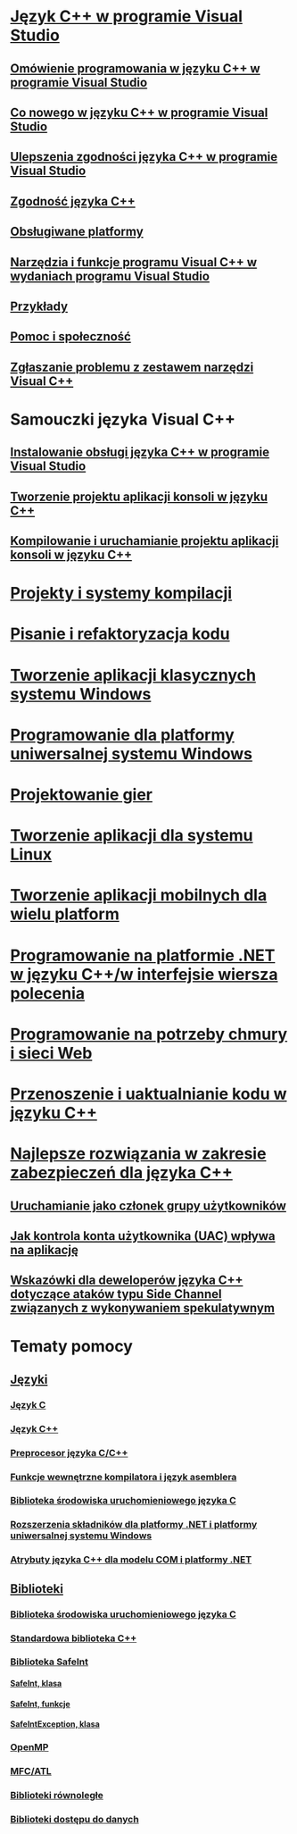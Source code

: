 # [Język C++ w programie Visual Studio](overview/visual-cpp-in-visual-studio.md)
## [Omówienie programowania w języku C++ w programie Visual Studio](overview/overview-of-cpp-development.md)
## [Co nowego w języku C++ w programie Visual Studio](overview/what-s-new-for-visual-cpp-in-visual-studio.md)
## [Ulepszenia zgodności języka C++ w programie Visual Studio](overview/cpp-conformance-improvements.md)
## [Zgodność języka C++](overview/visual-cpp-language-conformance.md)
## [Obsługiwane platformy](overview/supported-platforms-visual-cpp.md)
## [Narzędzia i funkcje programu Visual C++ w wydaniach programu Visual Studio](overview/visual-cpp-tools-and-features-in-visual-studio-editions.md)
## [Przykłady](overview/visual-cpp-samples.md)
## [Pomoc i społeczność](overview/visual-cpp-help-and-community.md)
## [Zgłaszanie problemu z zestawem narzędzi Visual C++](overview/how-to-report-a-problem-with-the-visual-cpp-toolset.md)
# Samouczki języka Visual C++
## [Instalowanie obsługi języka C++ w programie Visual Studio](build/vscpp-step-0-installation.md)
## [Tworzenie projektu aplikacji konsoli w języku C++](build/vscpp-step-1-create.md)
## [Kompilowanie i uruchamianie projektu aplikacji konsoli w języku C++](build/vscpp-step-2-build.md)
# [Projekty i systemy kompilacji](build/projects-and-build-systems-cpp.md)
# [Pisanie i refaktoryzacja kodu](ide/writing-and-refactoring-code-cpp.md)
# [Tworzenie aplikacji klasycznych systemu Windows](windows/overview-of-windows-programming-in-cpp.md)
# [Programowanie dla platformy uniwersalnej systemu Windows](cppcx/universal-windows-apps-cpp.md)
# [Projektowanie gier](overview/game-development-cpp.md)
# [Tworzenie aplikacji dla systemu Linux](linux/download-install-and-setup-the-linux-development-workload.md)
# [Tworzenie aplikacji mobilnych dla wielu platform](/visualstudio/cross-platform/visual-cpp-for-cross-platform-mobile-development)
# [Programowanie na platformie .NET w języku C++/w interfejsie wiersza polecenia](dotnet/dotnet-programming-with-cpp-cli-visual-cpp.md)
# [Programowanie na potrzeby chmury i sieci Web](cloud/cloud-and-web-programming-in-visual-cpp.md)
# [Przenoszenie i uaktualnianie kodu w języku C++](porting/visual-cpp-porting-and-upgrading-guide.md)
# [Najlepsze rozwiązania w zakresie zabezpieczeń dla języka C++](security/security-best-practices-for-cpp.md)
## [Uruchamianie jako członek grupy użytkowników](security/running-as-a-member-of-the-users-group.md)
## [Jak kontrola konta użytkownika (UAC) wpływa na aplikację](security/how-user-account-control-uac-affects-your-application.md)
## [Wskazówki dla deweloperów języka C++ dotyczące ataków typu Side Channel związanych z wykonywaniem spekulatywnym](security/developer-guidance-speculative-execution.md)
# Tematy pomocy
## [Języki](overview/languages-cpp.md)
### [Język C](c-language/c-language-reference.md)
### [Język C++](cpp/cpp-language-reference.md)
### [Preprocesor języka C/C++](preprocessor/c-cpp-preprocessor-reference.md)
### [Funkcje wewnętrzne kompilatora i język asemblera](intrinsics/compiler-intrinsics-and-assembly-language.md)
### [Biblioteka środowiska uruchomieniowego języka C](c-runtime-library/c-run-time-library-reference.md)
### [Rozszerzenia składników dla platformy .NET i platformy uniwersalnej systemu Windows](extensions/component-extensions-for-runtime-platforms.md)
### [Atrybuty języka C++ dla modelu COM i platformy .NET](windows/attributes/cpp-attributes-com-net.md)
## [Biblioteki](overview/libraries-cpp.md)
### [Biblioteka środowiska uruchomieniowego języka C](c-runtime-library/c-run-time-library-reference.md)
### [Standardowa biblioteka C++](standard-library/cpp-standard-library-reference.md)
### [Biblioteka SafeInt](safeint/safeint-library.md)
#### [SafeInt, klasa](safeint/safeint-class.md)
#### [SafeInt, funkcje](safeint/safeint-functions.md)
#### [SafeIntException, klasa](safeint/safeintexception-class.md)
### [OpenMP](parallel/openmp/openmp-in-visual-cpp.md)
### [MFC/ATL](mfc/mfc-and-atl.md)
### [Biblioteki równoległe](parallel/parallel-programming-in-visual-cpp.md)
### [Biblioteki dostępu do danych](data/data-access-in-cpp.md)



